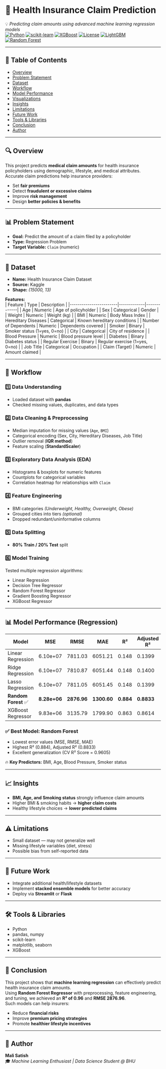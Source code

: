 # 🏥 Health Insurance Claim Prediction  

💡 *Predicting claim amounts using advanced machine learning regression models*  
[![Python](https://img.shields.io/badge/Python-3.8%2B-blue)]()
[![scikit-learn](https://img.shields.io/badge/scikit--learn-ML-orange)]()
[![XGBoost](https://img.shields.io/badge/XGBoost-Regressor-red)]()
[![License](https://img.shields.io/badge/License-MIT-green.svg)]()
[![LightGBM](https://img.shields.io/badge/LightGBM-Regressor-lightgreen)]()
[![Random Forest](https://img.shields.io/badge/RandomForest-Regression-yellowgreen)]()


---

## 🧭 Table of Contents
- [Overview](#-overview)
- [Problem Statement](#-problem-statement)
- [Dataset](#-dataset)
- [Workflow](#-workflow)
- [Model Performance](#-model-performance)
- [Visualizations](#-visualizations)
- [Insights](#-insights)
- [Limitations](#-limitations)
- [Future Work](#-future-work)
- [Tools & Libraries](#-tools--libraries)
- [Conclusion](#-conclusion)
- [Author](#-author)

---

## 🔍 Overview  
This project predicts **medical claim amounts** for health insurance policyholders using demographic, lifestyle, and medical attributes.  
Accurate claim predictions help insurance providers:  
- Set **fair premiums**  
- Detect **fraudulent or excessive claims**  
- Improve **risk management**  
- Design **better policies & benefits**  

---

## 📊 Problem Statement  
- **Goal:** Predict the amount of a claim filed by a policyholder  
- **Type:** Regression Problem  
- **Target Variable:** `Claim` (numeric)  

---

## 📁 Dataset  
- **Name:** Health Insurance Claim Dataset  
- **Source:** Kaggle  
- **Shape:** *(15000, 13)*  

**Features:**  
| Feature                | Type        | Description |
|------------------------|-------------|-------------|
| Age                    | Numeric     | Age of policyholder |
| Sex                    | Categorical | Gender |
| Weight                 | Numeric     | Weight (kg) |
| BMI                    | Numeric     | Body Mass Index |
| Hereditary Diseases    | Categorical | Known hereditary conditions |
| Number of Dependents   | Numeric     | Dependents covered |
| Smoker                 | Binary      | Smoker status (1=yes, 0=no) |
| City                   | Categorical | City of residence |
| Blood Pressure         | Numeric     | Blood pressure level |
| Diabetes               | Binary      | Diabetes status |
| Regular Exercise       | Binary      | Regular exercise (1=yes, 0=no) |
| Job Title              | Categorical | Occupation |
| Claim (Target)         | Numeric     | Amount claimed |

---

## 🧪 Workflow  

### 1️⃣ Data Understanding  
- Loaded dataset with **pandas**  
- Checked missing values, duplicates, and data types  

### 2️⃣ Data Cleaning & Preprocessing  
- Median imputation for missing values (`Age`, `BMI`)  
- Categorical encoding (Sex, City, Hereditary Diseases, Job Title)  
- Outlier removal (**IQR method**)  
- Feature scaling (**StandardScaler**)  

### 3️⃣ Exploratory Data Analysis (EDA)  
- Histograms & boxplots for numeric features  
- Countplots for categorical variables  
- Correlation heatmap for relationships with `Claim`  

### 4️⃣ Feature Engineering  
- BMI categories *(Underweight, Healthy, Overweight, Obese)*  
- Grouped cities into tiers *(optional)*  
- Dropped redundant/uninformative columns  

### 5️⃣ Data Splitting  
- **80% Train / 20% Test** split  

### 6️⃣ Model Training  
Tested multiple regression algorithms:  
- Linear Regression  
- Decision Tree Regressor  
- Random Forest Regressor  
- Gradient Boosting Regressor  
- XGBoost Regressor  

---

## 📊 Model Performance (Regression)

| Model                |   MSE        |   RMSE   |   MAE   |   R²   | Adjusted R² | CV R² Score |
|-----------------------|--------------|----------|---------|--------|-------------|-------------|
| Linear Regression     | 6.10e+07     | 7811.03  | 6051.21 | 0.148  | 0.1399      | 0.7619      |
| Ridge Regression      | 6.10e+07     | 7810.87  | 6051.44 | 0.148  | 0.1400      | 0.7620      |
| Lasso Regression      | 6.10e+07     | 7811.05  | 6051.45 | 0.148  | 0.1399      | 0.7620      |
| **Random Forest** ✅   | **8.28e+06** | **2876.96** | **1300.60** | **0.884** | **0.8833**  | **0.9605** |
| XGBoost Regressor     | 9.83e+06     | 3135.79  | 1799.90 | 0.863  | 0.8614      | 0.9594      |

### ✅ Best Model: Random Forest
- Lowest error values (MSE, RMSE, MAE)  
- Highest R² (0.884), Adjusted R² (0.8833)  
- Excellent generalization (CV R² Score = 0.9605)  

🔥 **Key Predictors:** BMI, Age, Blood Pressure, Smoker status  

---

## 📈 Insights  
- **BMI, Age, and Smoking status** strongly influence claim amounts  
- Higher BMI & smoking habits → **higher claim costs**  
- Healthy lifestyle choices → **lower predicted claims**  

---

## ⚠️ Limitations  
- Small dataset — may not generalize well  
- Missing lifestyle variables (diet, stress)  
- Possible bias from self-reported data  

---

## 🚀 Future Work  
- Integrate additional health/lifestyle datasets  
- Implement **stacked ensemble models** for better accuracy  
- Deploy via **Streamlit** or **Flask**  

---

## 🛠 Tools & Libraries  
- Python  
- pandas, numpy  
- scikit-learn  
- matplotlib, seaborn  
- XGBoost  

---

## 📜 Conclusion  
This project shows that **machine learning regression** can effectively predict health insurance claim amounts.  
Using **Random Forest Regressor** with preprocessing, feature engineering, and tuning, we achieved an **R² of 0.96** and **RMSE 2876.96**.  
Such models can help insurers:  
- Reduce **financial risks**  
- Improve **premium pricing strategies**  
- Promote **healthier lifestyle incentives**  

---

## 👤 Author  
**Mali Satish**  
🎓 *Machine Learning Enthusiast | Data Science Student @ BHU*  

